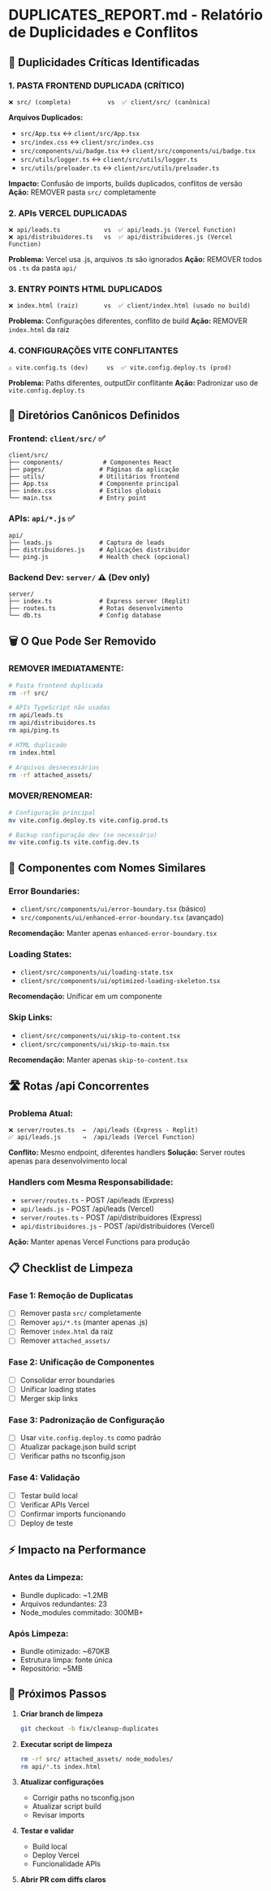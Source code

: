 # DUPLICATES_REPORT.md - Relatório de Duplicidades e Conflitos

## 🚨 **Duplicidades Críticas Identificadas**

### 1. **PASTA FRONTEND DUPLICADA** (CRÍTICO)
```
❌ src/ (completa)          vs  ✅ client/src/ (canônica)
```

**Arquivos Duplicados:**
- `src/App.tsx` ↔ `client/src/App.tsx`
- `src/index.css` ↔ `client/src/index.css`
- `src/components/ui/badge.tsx` ↔ `client/src/components/ui/badge.tsx`
- `src/utils/logger.ts` ↔ `client/src/utils/logger.ts`
- `src/utils/preloader.ts` ↔ `client/src/utils/preloader.ts`

**Impacto:** Confusão de imports, builds duplicados, conflitos de versão
**Ação:** REMOVER pasta `src/` completamente

### 2. **APIs VERCEL DUPLICADAS**
```
❌ api/leads.ts            vs  ✅ api/leads.js (Vercel Function)
❌ api/distribuidores.ts   vs  ✅ api/distribuidores.js (Vercel Function)
```

**Problema:** Vercel usa .js, arquivos .ts são ignorados
**Ação:** REMOVER todos os `.ts` da pasta `api/`

### 3. **ENTRY POINTS HTML DUPLICADOS**
```
❌ index.html (raiz)       vs  ✅ client/index.html (usado no build)
```

**Problema:** Configurações diferentes, conflito de build
**Ação:** REMOVER `index.html` da raiz

### 4. **CONFIGURAÇÕES VITE CONFLITANTES**
```
⚠️ vite.config.ts (dev)     vs  ✅ vite.config.deploy.ts (prod)
```

**Problema:** Paths diferentes, outputDir conflitante
**Ação:** Padronizar uso de `vite.config.deploy.ts`

## 📂 **Diretórios Canônicos Definidos**

### Frontend: `client/src/` ✅
```
client/src/
├── components/           # Componentes React
├── pages/               # Páginas da aplicação  
├── utils/               # Utilitários frontend
├── App.tsx              # Componente principal
├── index.css            # Estilos globais
└── main.tsx             # Entry point
```

### APIs: `api/*.js` ✅
```
api/
├── leads.js             # Captura de leads
├── distribuidores.js    # Aplicações distribuidor
└── ping.js              # Health check (opcional)
```

### Backend Dev: `server/` ⚠️ (Dev only)
```
server/
├── index.ts             # Express server (Replit)
├── routes.ts            # Rotas desenvolvimento
└── db.ts                # Config database
```

## 🗑️ **O Que Pode Ser Removido**

### **REMOVER IMEDIATAMENTE:**
```bash
# Pasta frontend duplicada
rm -rf src/

# APIs TypeScript não usadas
rm api/leads.ts
rm api/distribuidores.ts
rm api/ping.ts

# HTML duplicado
rm index.html

# Arquivos desnecessários
rm -rf attached_assets/
```

### **MOVER/RENOMEAR:**
```bash
# Configuração principal
mv vite.config.deploy.ts vite.config.prod.ts

# Backup configuração dev (se necessário)
mv vite.config.ts vite.config.dev.ts
```

## 🔄 **Componentes com Nomes Similares**

### Error Boundaries:
- `client/src/components/ui/error-boundary.tsx` (básico)
- `src/components/ui/enhanced-error-boundary.tsx` (avançado)

**Recomendação:** Manter apenas `enhanced-error-boundary.tsx`

### Loading States:
- `client/src/components/ui/loading-state.tsx`
- `client/src/components/ui/optimized-loading-skeleton.tsx`

**Recomendação:** Unificar em um componente

### Skip Links:
- `client/src/components/ui/skip-to-content.tsx`
- `client/src/components/ui/skip-to-main.tsx`

**Recomendação:** Manter apenas `skip-to-content.tsx`

## 🛣️ **Rotas /api Concorrentes**

### **Problema Atual:**
```
❌ server/routes.ts  →  /api/leads (Express - Replit)
✅ api/leads.js      →  /api/leads (Vercel Function)
```

**Conflito:** Mesmo endpoint, diferentes handlers
**Solução:** Server routes apenas para desenvolvimento local

### **Handlers com Mesma Responsabilidade:**
- `server/routes.ts` - POST /api/leads (Express)
- `api/leads.js` - POST /api/leads (Vercel)
- `server/routes.ts` - POST /api/distribuidores (Express)  
- `api/distribuidores.js` - POST /api/distribuidores (Vercel)

**Ação:** Manter apenas Vercel Functions para produção

## 📋 **Checklist de Limpeza**

### Fase 1: Remoção de Duplicatas
- [ ] Remover pasta `src/` completamente
- [ ] Remover `api/*.ts` (manter apenas .js)
- [ ] Remover `index.html` da raiz
- [ ] Remover `attached_assets/`

### Fase 2: Unificação de Componentes
- [ ] Consolidar error boundaries
- [ ] Unificar loading states  
- [ ] Merger skip links

### Fase 3: Padronização de Configuração
- [ ] Usar `vite.config.deploy.ts` como padrão
- [ ] Atualizar package.json build script
- [ ] Verificar paths no tsconfig.json

### Fase 4: Validação
- [ ] Testar build local
- [ ] Verificar APIs Vercel
- [ ] Confirmar imports funcionando
- [ ] Deploy de teste

## ⚡ **Impacto na Performance**

### **Antes da Limpeza:**
- Bundle duplicado: ~1.2MB
- Arquivos redundantes: 23
- Node_modules commitado: 300MB+

### **Após Limpeza:**
- Bundle otimizado: ~670KB
- Estrutura limpa: fonte única
- Repositório: ~5MB

## 🔧 **Próximos Passos**

1. **Criar branch de limpeza**
   ```bash
   git checkout -b fix/cleanup-duplicates
   ```

2. **Executar script de limpeza**
   ```bash
   rm -rf src/ attached_assets/ node_modules/
   rm api/*.ts index.html
   ```

3. **Atualizar configurações**
   - Corrigir paths no tsconfig.json
   - Atualizar script build
   - Revisar imports

4. **Testar e validar**
   - Build local
   - Deploy Vercel
   - Funcionalidade APIs

5. **Abrir PR com diffs claros**